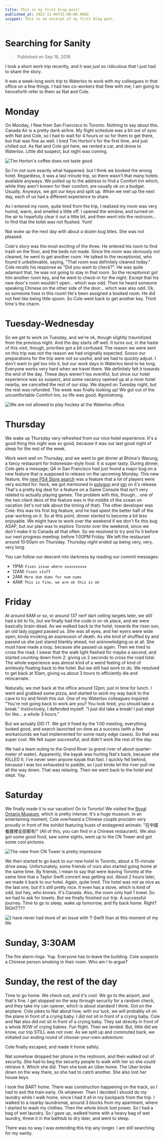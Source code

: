 ```yaml
---
title: This is my first blog post!
published_at: 2022-11-04T15:00:00.000Z
snippet: This is an excerpt of my first blog post.
---
```


# Searching for Sanity

> Published on Sep 16, 2018

I took a short work trip recently, and it was just so ridiculous that I just had
to share the story.

It was a week-long work trip to Waterloo to work with my colleagues in that
office on a few things. I had two co-workers that flew with me; I am going to
henceforth refer to them as Nat and Cole.

# Monday

On Monday, I flew from San Francisco to Toronto. Nothing to say about this.
Canada Air is a pretty dank airline. My flight schedule was a bit out of sync
with Nat and Cole, so I had to wait for 4 hours or so for them to get there, but
that was fine as well. I tried Tim Horton's for the first time, and just chilled
out. As Nat and Cole got here, we rented a car, and drove to Waterloo. Little
did suspect, but night was coming.

![Tim Horton's coffee does not taste good](https://static.bpev.me/blog/searching-for-sanity/tim-hortons-coffee-is-bad.jpg?height=650&fit=outside)

So I'm not sure exactly what happened, but I think we booked the wrong hotel.
Regardless, it was a last minute trip, so there wasn't that many hotels
available anyways. We pulled up to the address to find a Comfort Inn which,
while they aren't known for their comfort, are usually ok on a budget. Usually.
Anyways, we got our keys and split up. When we met up the next day, each of us
had a different experience to share.

As I entered my room, quite tired from the trip, I realized my room was very
humid, warm, and smelled a little off. I opened the window, and turned on the
air to hopefully clear it out a little bit, and then went into the restroom...
to find that the toilet was not flushed. Yum!

Nat woke up the next day with about a dozen bug bites. She was not pleased.

Cole's story was the most exciting of the three. He entered his room to find
trash on the floor, and the beds not made. Since the room was obviously not
cleaned, he went to get another room. He talked to the receptionist, who found
it unbelievable, saying, "That room was definitely cleaned today." Cole recalls
his response as "Did you want to check?". He was quite adamant that, he was not
going to stay in that room. So the receptionist got him another room key, and he
went to check-in for the night. Except that his new door's room wouldn't open...
which was odd. Then he heard someone speaking Chinese on the other side of the
door... which was also odd. Ok, so someone lives in this room! He's been
assigned a booked room. He did not feel like being little spoon. So Cole went
back to get another key. Third time's the charm.

# Tuesday-Wednesday

So we get to work on Tuesday, and we're ok, though slightly traumitized from the
previous night. And the day starts off well. It turns out, in the haste of this
visit, though, priorities got a bit confused. The reason we were sent on this
trip was not the reason we had originally expected. Soooo our preparations for
the trip were not so useful, and we had to quickly adjust. I don't want to get
too into it, but our work days in Waterloo tend to be long. Everyone works very
hard when we travel there. We definitely felt it towards the end of the day.
These days weren't too eventful, but since our hotel experience was so suspect,
and some vacancy opened up at a nicer hotel nearby, we cancelled the rest of our
stay. We stayed on Tuesday night, but the rest was refunded. The week was
finally looking up! We got out of the uncomfortable Comfort Inn, so life was
good. #goinstrong.

![We are not allowed to play hockey at the Waterloo office](https://static.bpev.me/blog/searching-for-sanity/no-hockey-allowed.jpeg)

# Thursday

We wake up Thursday very refreshed from our nice hotel experience. It's a good
thing this night was so good, because it was our last good night of sleep for
the rest of the week.

Work went well on Thursday, and we went to get dinner at Bhima's Warung, a fancy
restaurant for Indonesian-style food. It is super tasty. During dinner, Cole
gets a message; QA in San Francisco had just found a major bug on a new feature
that is supposed to release on the upcoming Monday. This new feature, the
[new PS4 Store search](https://twitter.com/playstation/status/1034478650022916097)
was a feature that a lot of players were very excited for: heck, we got
mentioned in
[polygon](https://www.polygon.com/2018/8/21/17765752/ps4-firmware-update-playstation-store-search)
and
[ign](http://www.ign.com/articles/2018/08/28/playstation-finally-fixes-baffling-psn-search-bar-for-some-players)
on it's release. That's a pretty big deal for a feature on a Game Console that
isn't very related to actually playing games. The problem with this, though...
one of the two client devs of the feature was in the middle of the ocean on
vacation (let's not talk about the timing of that). The other developer was
Cole: this was his first big feature, and he had spent the better half of the
year working on it. So at this point, dinner started to become a bit less
enjoyable. We might have to work over the weekend if we don't fix this bug ASAP,
but our plan was to explore Toronto over the weekend, since we don't make it to
Canada all that often. So we resolved to try and fix it before our next progress
meeting: before 1:00PM Friday. We left the restaurant around 10:00pm on
Thursday. Thursday night ended up being very, very, very long.

You can follow our descent into darkness by reading our commit messages:

- 11PM: `Fixes issue where xxxxxxxxxx`
- 12AM: `Fixes stuff`
- 2AM: `More dum dums for num nums`
- 4AM: `This is fine, we are ok this is ok`

# Friday

At around 6AM or so, or around 137 nerf dart ceiling targets later, we still had
a bit to fix, but we finally had the code in on ok place, and we were basically
brain-dead. As we walked back to the hotel, towards the risen sun, an old lady
jogged passed us. She was all eyes, and her eyers were wide open, kinda invoking
an expression of death. As she kind of shuffled by and passed us she just stared
blankly ahead, not acknowledging us at all. She must have made a loop, because
she passed us again. Then we tried to cross the road. I swear that the walk
light flashed for maybe a second, and started counting down from 2: giving us 2
seconds to cross the road total. The whole experience was almost kind of a weird
feeling of kind of aimlessly floating back to the hotel. But we still had work
to do. We resolved to get back at 10am, giving us about 3 hours to efficiently
die and reincarnate.

Naturally, we met back at the office around 12pm; just in time for lunch. I went
and grabbed some pizza, and started to work my way back to the cave to try and
finish this out. One of my Waterloo colleagues inquired: "You're not going back
to work are you? You look tired, you should take a break." Instinctively, I
defended myself. "I just did take a break! I just slept for like... a whole 3
hours."

But we actually DID IT. We got it fixed by the 1:00 meeting, everything looked
good, and search launched on-time as a success (with a few workarounds we had
implemented for some nasty edge cases). So that was super cool. We felt super
successful, and didn't work the rest of the day.

We had a team outing to the Grand River (a grand river of about quarter-meter of
water). Apparently, the kayak was hurting Nat's back, because she KILLED it.
I've never seen anyone kayak that fast. I quickly fell behind, because I was too
exhausted to paddle, so I just kinda let the river pull me all the way down.
That was relaxing. Then we went back to the hotel and slept. Yay.

# Saturday

We finally made it to our vacation! On to Toronto! We visited the
[Royal Ontario Museum](https://www.rom.on.ca/en), which is pretty intense: It's
a huge museum. In an entertaining moment, Cole overheard a Chinese couple
proclaim very proudly in front of the exhibit featuring busts of endagered
animals: "在中國餐廳裡全部都有!" (All of this, you can find in a Chinese
restaurant). We also got some good food, saw some sights, went up to the CN
Tower and got some cool pictures.

![The view from CN Tower is pretty impressive](https://static.bpev.me/blog/searching-for-sanity/toronto-from-cn-tower-2.jpg)

We then started to go back to our new hotel in Toronto, about a 15-minute drive
away. Unfortunately, some friends of ours also started going home at the same
time. By friends, I mean to say that were leaving Toronto at the same time that
a Taylor Swift concert was getting out. About 2 hours later, we made it back to
our hotel. Again, quite tired. The hotel was not as nice as the last one, but
it's still pretty nice. It even has a stove, which is kind of odd, but hey, who
knows. It's Canada. Also, the room only had 1 towel. So we had to ask for
towels. But we finally finished our trip. A successful journey. Time to go to
sleep, wake up tomorrow, and fly back home. Right? RIGHT???

![I have never had more of an issue with T-Swift than at this moment of my life](https://static.bpev.me/blog/searching-for-sanity/camouflage-as-tswift-simp.jpg?height=650&fit=outside)

# Sunday, 3:30AM

The fire alarm rings. Yup. Everyone has to leave the building. Cole suspects a
Chinese person smoking in their room. Who am I to argue?

# Sunday, the rest of the day

Time to go home. We check out, and it's cool. We go to the airport, and that's
fine. I get stopped on the way through security for a random check, and they
take my can opener, which is about standard I think. Got on the airplane. Cole
jokes to Nat about how, with our luck, we will probably sit on the plane in
front of a crying baby. I did not sit in front of a crying baby. Cole and Nat
also did not sit in front of a crying baby. They sat directly in front of a
whole ROW of crying babies. Fun flight. Then we landed. But, little did we know,
our trip STILL was not over. As we split up and commuted back, we initiated our
ending round of choose-your-own-adventure:

Cole finally escaped, and made it home safely.

Nat somehow dropped her phone in the restroom, and then walked out of security.
She had to beg the security people to walk with her so she could retrieve it.
Which she did. Then she took an Uber home. The Uber broke down on the way there,
so she had to catch another. She also lost her house keys.

I took the BART home. There was construction happening on the track, so I had to
exit the train early. Ok whatever. Then I decided I should do my laundry while I
walk home, since I had it all in my backpack from the trip. I walked to a nearby
laundromat, around 3 blocks from my apartment, where I started to wash my
clothes. Then the whole block lost power. So I had a bag of wet laundry. So I
gave up, walked home with a heavy bag of wet laundry, threw it in the bathtub to
dry later, and went to sleep.

There was no way I was extending this trip any longer. I am still searching for
my sanity.
